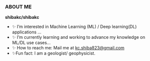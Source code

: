### ABOUT ME


**shibakc/shibakc** 

- ✨ I’m interested in Machine Learning (ML) / Deep learning(DL) applications ...
- ✨ I’m currently learning and working to advance my knowledge on ML/DL use cases...
- ✨ How to reach me: Mail me at kc.shiba823@gmail.com
- ✨Fun fact: I am a geologist/ geophysicist.

